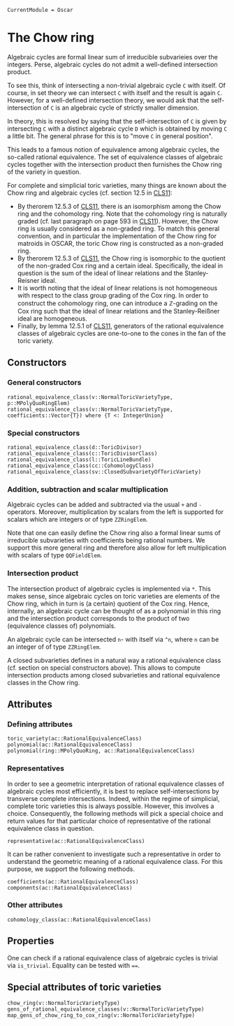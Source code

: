 ```@meta
CurrentModule = Oscar
```

# The Chow ring

Algebraic cycles are formal linear sum of irreducible
subvarieies over the integers. Perse, algebraic cycles
do not admit a well-defined intersection product.

To see this, think of intersecting a non-trivial algebraic
cycle `C` with itself. Of course, in set theory we can
intersect `C` with itself and the result is again `C`.
However, for a well-defined intersection theory, we would
ask that the self-intersection of `C` is an algebraic
cycle of strictly smaller dimension.

In theory, this is resolved by saying that the
self-intersection of `C` is given by intersecting `C` with
a distinct algebraic cycle `D` which is obtained by moving
`C` a little bit. The general phrase for this is to "move
`C` in general position".

This leads to a famous notion of equivalence among algebraic
cycles, the so-called rational equivalence. The set of
equivalence classes of algebraic cycles together with the
intersection product then furnishes the Chow ring of
the variety in question.

For complete and simplicial toric varieties, many things are
known about the Chow ring and algebraic cycles (cf. section 12.5
in [CLS11](@cite):
* By therorem 12.5.3 of [CLS11](@cite), there is an isomorphism
among the Chow ring and the cohomology ring. Note that the
cohomology ring is naturally graded (cf. last paragraph
on page 593 in [CLS11](@cite)). However, the Chow ring
is usually considered as a non-graded ring. To match this general
convention, and in particular the implementation of the Chow ring
for matroids in OSCAR, the toric Chow ring is constructed as a
non-graded ring.
* By therorem 12.5.3 of [CLS11](@cite), the Chow ring is isomorphic
to the quotient of the non-graded Cox ring and a certain ideal.
Specifically, the ideal in question is the sum of the ideal of
linear relations and the Stanley-Reisner ideal.
* It is worth noting that the ideal of linear relations is not
homogeneous with respect to the class group grading of the Cox ring.
In order to construct the cohomology ring, one can introduce a
$\mathbb{Z}$-grading on the Cox ring such that the ideal of linear
relations and the Stanley-Reißner ideal are homogeneous.
* Finally, by lemma 12.5.1 of [CLS11](@cite), generators of the
rational equivalence classes of algebraic cycles are one-to-one to
the cones in the fan of the toric variety.


## Constructors

### General constructors

```@docs
rational_equivalence_class(v::NormalToricVarietyType, p::MPolyQuoRingElem)
rational_equivalence_class(v::NormalToricVarietyType, coefficients::Vector{T}) where {T <: IntegerUnion}
```

### Special constructors

```@docs
rational_equivalence_class(d::ToricDivisor)
rational_equivalence_class(c::ToricDivisorClass)
rational_equivalence_class(l::ToricLineBundle)
rational_equivalence_class(cc::CohomologyClass)
rational_equivalence_class(sv::ClosedSubvarietyOfToricVariety)
```

### Addition, subtraction and scalar multiplication

Algebraic cycles can be added and subtracted via the usual `+` and `-`
operators. Moreover, multiplication by scalars from the left is supported
for scalars which are integers or of type `ZZRingElem`.

Note that one can easily define the Chow ring also a formal linear sums of
irreducible subvarieties with coefficients being rational numbers. We
support this more general ring and therefore also allow for left
multiplication with scalars of type `QQFieldElem`.

### Intersection product

The intersection product of algebraic cycles is implemented via `*`.
This makes sense, since algebraic cycles on toric varieties are
elements of the Chow ring, which in turn is (a certain) quotient of
the Cox ring. Hence, internally, an algebraic cycle can be thought
of as a polynomial in this ring and the intersection product
corresponds to the product of two (equivalence classes of) polynomials.

An algebraic cycle can be intersected `n`- with itself via `^n`,
where `n` can be an integer of of type `ZZRingElem`.

A closed subvarieties defines in a natural way a rational equivalence
class (cf. section on special constructors above). This allows to
compute intersection products among closed subvarieties and rational
equivalence classes in the Chow ring.


## Attributes

### Defining attributes

```@docs
toric_variety(ac::RationalEquivalenceClass)
polynomial(ac::RationalEquivalenceClass)
polynomial(ring::MPolyQuoRing, ac::RationalEquivalenceClass)
```

### Representatives

In order to see a geometric interpretation of rational equivalence
classes of algebraic cycles most efficiently, it is best to replace
self-intersections by transverse complete intersections. Indeed,
within the regime of simplicial, complete toric varieties this is
always possible. However, this involves a choice. Consequently,
the following methods will pick a special choice and return
values for that particular choice of representative of the rational
equivalence class in question.

```@docs
representative(ac::RationalEquivalenceClass)
```
It can be rather convenient to investigate such a representative in
order to understand the geometric meaning of a rational equivalence
class. For this purpose, we support the following methods.
```@docs
coefficients(ac::RationalEquivalenceClass)
components(ac::RationalEquivalenceClass)
```


### Other attributes

```@docs
cohomology_class(ac::RationalEquivalenceClass)
```


## Properties

One can check if a rational equivalence class of algebraic cycles
is trivial via `is_trivial`. Equality can be tested with `==`.


## Special attributes of toric varieties

```@docs
chow_ring(v::NormalToricVarietyType)
gens_of_rational_equivalence_classes(v::NormalToricVarietyType)
map_gens_of_chow_ring_to_cox_ring(v::NormalToricVarietyType)
```
